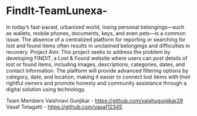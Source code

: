 # FindIt-TeamLunexa-
In today’s fast-paced, urbanized world, losing personal belongings—such as wallets, mobile phones, documents, keys, and even pets—is a common issue. The absence of a centralized platform for reporting or searching for lost and found items often results in unclaimed belongings and difficulties in recovery.
Project Aim: This project seeks to address the problem by developing FINDIT, a Lost & Found website where users can post details of lost or found items, including images, descriptions, categories, dates, and contact information. The platform will provide advanced filtering options by category, date, and location, making it easier to connect lost items with their rightful owners and promote honesty and community assistance through a digital solution using technology.


Team Members 
Vaishnavi Gunjikar - https://github.com/vaishugunjikar29
Vasaf Totagatti    - https://github.com/vasaf12345
